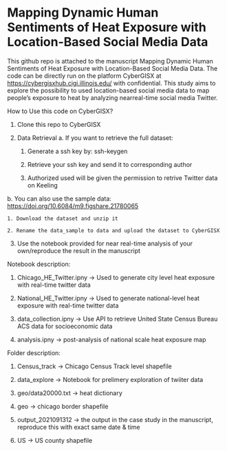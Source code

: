 # Mapping Dynamic Human Sentiments of Heat Exposure with Location-Based Social Media Data

This github repo is attached to the manuscript Mapping Dynamic Human Sentiments of Heat Exposure with Location-Based Social Media Data. The code can be directly run on the platform CyberGISX at https://cybergisxhub.cigi.illinois.edu/ with confidential. This study aims to explore the possibility to used location-based social media data to map people’s exposure to heat by analyzing nearreal-time social media Twitter.

How to Use this code on CyberGISX?

1. Clone this repo to CyberGISX

2. Data Retrieval
  a. If you want to retrieve the full dataset:

    1. Generate a ssh key by: ssh-keygen

    2. Retrieve your ssh key and send it to corresponding author

    3. Authorized used will be given the permission to retrive Twitter data on Keeling

  b. You can also use the sample data: https://doi.org/10.6084/m9.figshare.21780065
    
    1. Download the dataset and unzip it
    
    2. Rename the data_sample to data and upload the dataset to CyberGISX

3. Use the notebook provided for near real-time analysis of your own/reproduce the result in the manuscript

Notebook description:

1. Chicago_HE_Twitter.ipny -> Used to generate city level heat exposure with real-time twitter data

2. National_HE_Twitter.ipny -> Used to generate national-level heat exposure with real-time twitter data

3. data_collection.ipny -> Use API to retrieve United State Census Bureau ACS data for socioeconomic data

4. analysis.ipny -> post-analysis of national scale heat exposure map

Folder description:

1. Census_track -> Chicago Census Track level shapefile

2. data_explore -> Notebook for prelimery exploration of twiiter data

3. geo/data20000.txt -> heat dictionary

4. geo -> chicago border shapefile

5. output_2021091312 -> the output in the case study in the manuscript, reproduce this with exact same date & time

6. US -> US county shapefile
